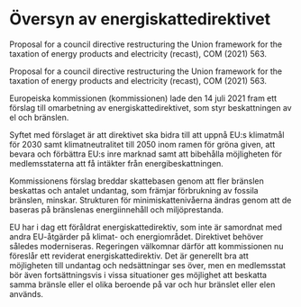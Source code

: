 # Översyn av energiskattedirektivet

Proposal for a council directive restructuring the Union framework for the taxation of energy products and electricity (recast), COM (2021) 563.

Proposal for a council directive restructuring the Union framework for the taxation of energy products and electricity (recast), COM (2021) 563.

Europeiska kommissionen (kommissionen) lade den 14 juli 2021 fram ett förslag till omarbetning av energiskattedirektivet, som styr beskattningen av el och bränslen.

Syftet med förslaget är att direktivet ska bidra till att uppnå EU:s klimatmål för 2030 samt klimatneutralitet till 2050 inom ramen för gröna given, att bevara och förbättra EU:s inre marknad samt att bibehålla möjligheten för medlemsstaterna att få intäkter från energibeskattningen.

Kommissionens förslag breddar skattebasen genom att fler bränslen beskattas och antalet undantag, som främjar förbrukning av fossila bränslen, minskar. Strukturen för minimiskattenivåerna ändras genom att de baseras på bränslenas energiinnehåll och miljöprestanda.

EU har i dag ett föråldrat energiskattedirektiv, som inte är samordnat med andra EU-åtgärder på klimat- och energiområdet. Direktivet behöver således moderniseras. Regeringen välkomnar därför att kommissionen nu föreslår ett reviderat energiskattedirektiv. Det är generellt bra att möjligheten till undantag och nedsättningar ses över, men en medlemsstat bör även fortsättningsvis i vissa situationer ges möjlighet att beskatta samma bränsle eller el olika beroende på var och hur bränslet eller elen används.
